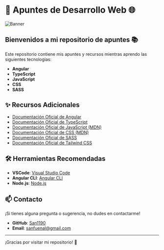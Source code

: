 # 🚀 Apuntes de Desarrollo Web 🌐

![Banner](https://i.ytimg.com/vi/TGZV831VTpc/maxresdefault.jpg)

## Bienvenidos a mi repositorio de apuntes 📚

Este repositorio contiene mis apuntes y recursos mientras aprendo las siguientes tecnologías:

- **Angular**
- **TypeScript**
- **JavaScript**
- **CSS**
- **SASS**


## ✨ Recursos Adicionales
- [Documentación Oficial de Angular](https://angular.io/docs)
- [Documentación Oficial de TypeScript](https://www.typescriptlang.org/docs/)
- [Documentación Oficial de JavaScript (MDN)](https://developer.mozilla.org/en-US/docs/Web/JavaScript)
- [Documentación Oficial de CSS (MDN)](https://developer.mozilla.org/en-US/docs/Web/CSS)
- [Documentación Oficial de SASS](https://sass-lang.com/documentation)
- [Documentación Oficial de Tailwind CSS](https://tailwindcss.com/docs)

## 🛠 Herramientas Recomendadas
- **VSCode**: [Visual Studio Code](https://code.visualstudio.com/)
- **Angular CLI**: [Angular CLI](https://angular.io/cli)
- **Node.js**: [Node.js](https://nodejs.org/)

## 📫 Contacto

¡Si tienes alguna pregunta o sugerencia, no dudes en contactarme!

- **GitHub**: [San1190](https://github.com/San1190)
- **Email**: [sanfuenal@gmail.com](mailto:sanfuenal@gmail.com)

---

¡Gracias por visitar mi repositorio! 🎉